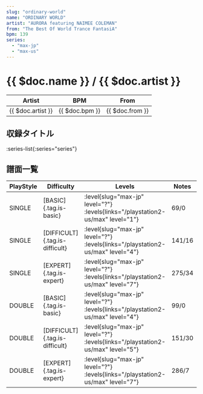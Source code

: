 ```yaml
---
slug: "ordinary-world"
name: "ORDINARY WORLD"
artist: "AURORA featuring NAIMEE COLEMAN"
from: "The Best Of World Trance FantasiA"
bpm: 139
series:
  - "max-jp"
  - "max-us"
---
```


# {{ $doc.name }} / {{ $doc.artist }}

|Artist|BPM|From|
|------|---|----|
|{{ $doc.artist }}|{{ $doc.bpm }}|{{ $doc.from }}|

## 収録タイトル

:series-list{:series="series"}

## 譜面一覧

|PlayStyle|Difficulty|Levels|Notes|Movie|
|---------|----------|------|-----|-----|
|SINGLE|[BASIC]{.tag.is-basic}|<div class="field is-grouped is-grouped-multiline"> :level{slug="max-jp" level="?"} :levels{links="/playstation2-us/max" level="1"}</div>|69/0||
|SINGLE|[DIFFICULT]{.tag.is-difficult}|<div class="field is-grouped is-grouped-multiline"> :level{slug="max-jp" level="?"} :levels{links="/playstation2-us/max" level="4"}</div>|141/16||
|SINGLE|[EXPERT]{.tag.is-expert}|<div class="field is-grouped is-grouped-multiline"> :level{slug="max-jp" level="?"} :levels{links="/playstation2-us/max" level="7"}</div>|275/34||
|DOUBLE|[BASIC]{.tag.is-basic}|<div class="field is-grouped is-grouped-multiline"> :level{slug="max-jp" level="?"} :levels{links="/playstation2-us/max" level="4"}</div>|99/0||
|DOUBLE|[DIFFICULT]{.tag.is-difficult}|<div class="field is-grouped is-grouped-multiline"> :level{slug="max-jp" level="?"} :levels{links="/playstation2-us/max" level="5"}</div>|151/30||
|DOUBLE|[EXPERT]{.tag.is-expert}|<div class="field is-grouped is-grouped-multiline"> :level{slug="max-jp" level="?"} :levels{links="/playstation2-us/max" level="7"}</div>|286/7||
